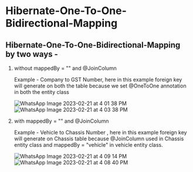 # Hibernate-One-To-One-Bidirectional-Mapping
Hibernate-One-To-One-Bidirectional-Mapping by two ways -
----------
1. without mappedBy = "" and @JoinColumn

   Example - 
   Company to GST Number, here in this example foreign key will generate on both the table because we set @OneToOne annotation in both the entity class  
    
   ![WhatsApp Image 2023-02-21 at 4 01 38 PM](https://user-images.githubusercontent.com/107803628/220320349-8552f1ed-99c3-4f4b-b057-f77c1d3d7c05.jpeg)
   ![WhatsApp Image 2023-02-21 at 4 03 38 PM](https://user-images.githubusercontent.com/107803628/220321310-35902ebe-5cc3-41d6-8b71-bff930a5ddd3.jpeg)





2. with mappedBy = "" and @JoinColumn 
   
   Example - 
   Vehicle to Chassis Number , here in this example foreign key will generate on Chassis table because @JoinColumn used in Chassis entity class and 
   mappedBy = "vehicle" in vehicle entity class.
   
   ![WhatsApp Image 2023-02-21 at 4 09 14 PM](https://user-images.githubusercontent.com/107803628/220322542-085b9f23-6b1e-495c-bb62-3089ddf3c425.jpeg)
   ![WhatsApp Image 2023-02-21 at 4 08 40 PM](https://user-images.githubusercontent.com/107803628/220322548-35b6f734-db3c-42a6-93e0-5e2a4f784d8a.jpeg)
